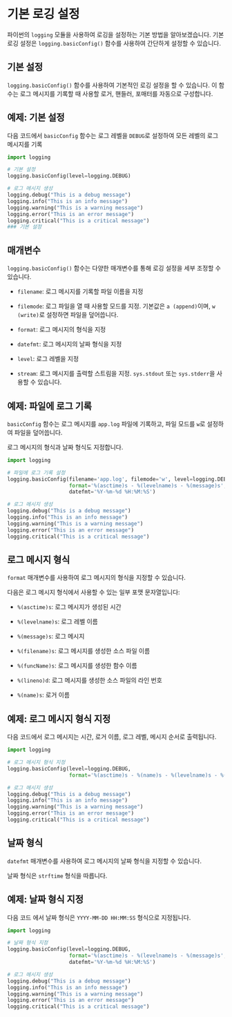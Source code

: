 # 기본 로깅 설정

파이썬의 `logging` 모듈을 사용하여 로깅을 설정하는 기본 방법을 알아보겠습니다. 기본 로깅 설정은 `logging.basicConfig()` 함수를 사용하여 간단하게 설정할 수 있습니다.

## 기본 설정

`logging.basicConfig()` 함수를 사용하여 기본적인 로깅 설정을 할 수 있습니다. 이 함수는 로그 메시지를 기록할 때 사용할 로거, 핸들러, 포매터를 자동으로 구성합니다.

## 예제: 기본 설정

다음 코드에서 `basicConfig` 함수는 로그 레벨을 `DEBUG`로 설정하여 모든 레벨의 로그 메시지를 기록

```python
import logging

# 기본 설정
logging.basicConfig(level=logging.DEBUG)

# 로그 메시지 생성
logging.debug("This is a debug message")
logging.info("This is an info message")
logging.warning("This is a warning message")
logging.error("This is an error message")
logging.critical("This is a critical message")
### 기본 설정
```

## 매개변수

`logging.basicConfig()` 함수는 다양한 매개변수를 통해 로깅 설정을 세부 조정할 수 있습니다.

- `filename`: 로그 메시지를 기록할 파일 이름을 지정

- `filemode`: 로그 파일을 열 때 사용할 모드를 지정. 기본값은 `a (append)`이며, `w (write)`로 설정하면 파일을 덮어씁니다.

- `format`: 로그 메시지의 형식을 지정

- `datefmt`: 로그 메시지의 날짜 형식을 지정

- `level`: 로그 레벨을 지정

- `stream`: 로그 메시지를 출력할 스트림을 지정. `sys.stdout` 또는 `sys.stderr`을 사용할 수 있습니다.

## 예제: 파일에 로그 기록

`basicConfig` 함수는 로그 메시지를 `app.log` 파일에 기록하고, 파일 모드를 `w`로 설정하여 파일을 덮어씁니다. 

로그 메시지의 형식과 날짜 형식도 지정합니다.

```python
import logging

# 파일에 로그 기록 설정
logging.basicConfig(filename='app.log', filemode='w', level=logging.DEBUG,
                    format='%(asctime)s - %(levelname)s - %(message)s',
                    datefmt='%Y-%m-%d %H:%M:%S')

# 로그 메시지 생성
logging.debug("This is a debug message")
logging.info("This is an info message")
logging.warning("This is a warning message")
logging.error("This is an error message")
logging.critical("This is a critical message")
```


## 로그 메시지 형식

`format` 매개변수를 사용하여 로그 메시지의 형식을 지정할 수 있습니다. 

다음은 로그 메시지 형식에서 사용할 수 있는 일부 포맷 문자열입니다:

- `%(asctime)s`: 로그 메시지가 생성된 시간

- `%(levelname)s`: 로그 레벨 이름

- `%(message)s`: 로그 메시지

- `%(filename)s`: 로그 메시지를 생성한 소스 파일 이름

- `%(funcName)s`: 로그 메시지를 생성한 함수 이름

- `%(lineno)d`: 로그 메시지를 생성한 소스 파일의 라인 번호

- `%(name)s`: 로거 이름


## 예제: 로그 메시지 형식 지정

다음 코드에서 로그 메시지는 시간, 로거 이름, 로그 레벨, 메시지 순서로 출력됩니다.

```python
import logging

# 로그 메시지 형식 지정
logging.basicConfig(level=logging.DEBUG,
                    format='%(asctime)s - %(name)s - %(levelname)s - %(message)s')

# 로그 메시지 생성
logging.debug("This is a debug message")
logging.info("This is an info message")
logging.warning("This is a warning message")
logging.error("This is an error message")
logging.critical("This is a critical message")
```

## 날짜 형식

`datefmt` 매개변수를 사용하여 로그 메시지의 날짜 형식을 지정할 수 있습니다. 

날짜 형식은 `strftime` 형식을 따릅니다.

## 예제: 날짜 형식 지정

다음 코드 에서 날짜 형식은 `YYYY-MM-DD HH:MM:SS` 형식으로 지정됩니다.

```python
import logging

# 날짜 형식 지정
logging.basicConfig(level=logging.DEBUG,
                    format='%(asctime)s - %(levelname)s - %(message)s',
                    datefmt='%Y-%m-%d %H:%M:%S')

# 로그 메시지 생성
logging.debug("This is a debug message")
logging.info("This is an info message")
logging.warning("This is a warning message")
logging.error("This is an error message")
logging.critical("This is a critical message")
```